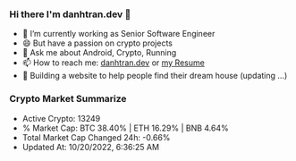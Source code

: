 ### Hi there I'm danhtran.dev 👋

- 🔭 I’m currently working as Senior Software Engineer
- 😄 But have a passion on crypto projects
- 💬 Ask me about Android, Crypto, Running 
- 📫 How to reach me: <a href="https://danhtran.dev" target="_blank">danhtran.dev</a> or <a href="Developer-Resume.pdf" target="_blank">my Resume</a>
- 🌱 Building a website to help people find their dream house (updating ...)

### Crypto Market Summarize
- Active Crypto: 13249
- % Market Cap: BTC 38.40% | ETH 16.29% | BNB 4.64%
- Total Market Cap Changed 24h: -0.66%
- Updated At: 10/20/2022, 6:36:25 AM
